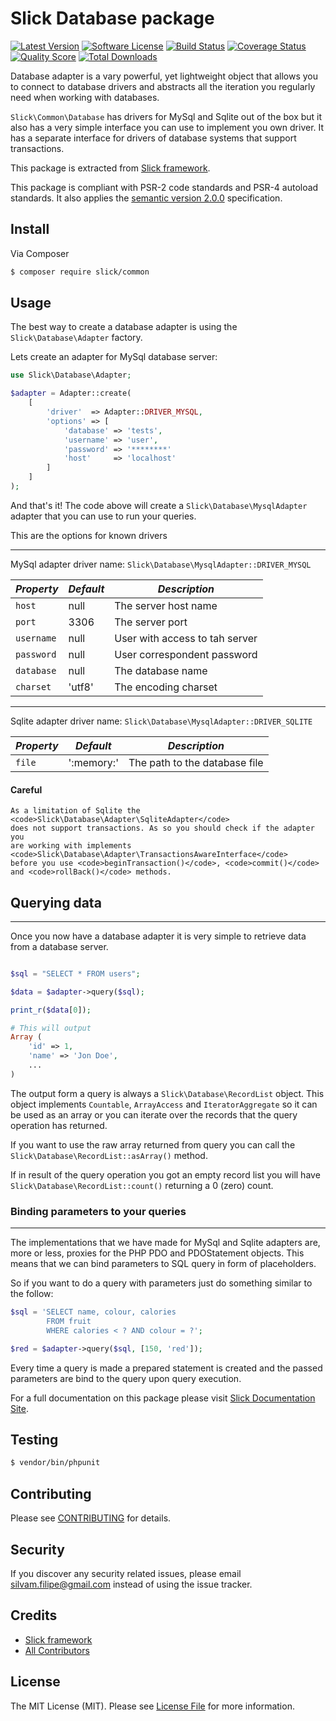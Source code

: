 # Slick Database package

[![Latest Version](https://img.shields.io/github/release/slickframework/database.svg?style=flat-square)](https://github.com/slickframework/database/releases)
[![Software License](https://img.shields.io/badge/license-MIT-brightgreen.svg?style=flat-square)](LICENSE.md)
[![Build Status](https://img.shields.io/travis/slickframework/database/develop.svg?style=flat-square)](https://travis-ci.org/slickframework/database)
[![Coverage Status](https://img.shields.io/scrutinizer/coverage/g/slickframework/database/develop.svg?style=flat-square)](https://scrutinizer-ci.com/g/slickframework/database/code-structure?branch=develop)
[![Quality Score](https://img.shields.io/scrutinizer/g/slickframework/database/develop.svg?style=flat-square)](https://scrutinizer-ci.com/g/slickframework/database?branch=develop)
[![Total Downloads](https://img.shields.io/packagist/dt/slick/database/develop.svg?style=flat-square)](https://packagist.org/packages/slick/database)

Database adapter is a vary powerful, yet lightweight object that allows you to
connect to database drivers and abstracts all the iteration you regularly need
when working with databases.

`Slick\Common\Database` has drivers for MySql and Sqlite out of the box but it
also has a very simple interface you can use to implement you own driver. It
has a separate interface for drivers of database systems that support
transactions.

This package is extracted from [Slick framework](https://github.com/slickframework/slick).

This package is compliant with PSR-2 code standards and PSR-4 autoload standards. It
also applies the [semantic version 2.0.0](http://semver.org) specification.

## Install

Via Composer

``` bash
$ composer require slick/common
```

## Usage

The best way to create a database adapter is using the `Slick\Database\Adapter`
factory.

Lets create an adapter for MySql database server:

```php
use Slick\Database\Adapter;

$adapter = Adapter::create(
    [
        'driver'  => Adapter::DRIVER_MYSQL,
        'options' => [
            'database' => 'tests',
            'username' => 'user',
            'password' => '********'
            'host'     => 'localhost'
        ]
    ]
);
```

And that's it! The code above will create a `Slick\Database\MysqlAdapter`
adapter that you can use to run your queries.

This are the options for known drivers

---
MySql adapter driver name: `Slick\Database\MysqlAdapter::DRIVER_MYSQL`
 
| *Property* | *Default* | *Description*                                    |
|------------|-----------|--------------------------------------------------|
| `host`     | null      | The server host name
| `port`     | 3306      | The server port
| `username` | null      | User with access to tah server
| `password` | null      | User correspondent password
| `database` | null      | The database name
| `charset`  | 'utf8'    | The encoding charset

---
Sqlite adapter driver name: `Slick\Database\MysqlAdapter::DRIVER_SQLITE`
 
| *Property* | *Default*  | *Description*                                    |
|------------|------------|--------------------------------------------------|
| `file`     | ':memory:' | The path to the database file

<div class="alert alert-warning" role="alert">
    <h4>
        <i class="fa fa-exclamation "></i>
        Careful
    </h4>
    
    As a limitation of Sqlite the <code>Slick\Database\Adapter\SqliteAdapter</code>
    does not support transactions. As so you should check if the adapter you
    are working with implements <code>Slick\Database\Adapter\TransactionsAwareInterface</code>
    before you use <code>beginTransaction()</code>, <code>commit()</code>
    and <code>rollBack()</code> methods. 
</div>

<div id="query"></div>

## Querying data

---

Once you now have a database adapter it is very simple to retrieve data from a database
server.

```php

$sql = "SELECT * FROM users";

$data = $adapter->query($sql);

print_r($data[0]);

# This will output
Array (
    'id' => 1,
    'name' => 'Jon Doe',
    ...
)

```

The output form a query is always a `Slick\Database\RecordList` object. This object
implements `Countable`, `ArrayAccess` and `IteratorAggregate` so it can be used as
an array or you can iterate over the records that the query operation has returned.

If you want to use the raw array returned from query you can call the
`Slick\Database\RecordList::asArray()` method.

If in result of the query operation you got an empty record list you will have
`Slick\Database\RecordList::count()` returning a 0 (zero) count.

### Binding parameters to your queries

---

The implementations that we have made for MySql and Sqlite adapters are, more or
less, proxies for the PHP PDO and PDOStatement objects. This means that we can
bind parameters to SQL query in form of placeholders.

So if you want to do a query with parameters just do something similar
to the follow:

```php
$sql = 'SELECT name, colour, calories
        FROM fruit
        WHERE calories < ? AND colour = ?';

$red = $adapter->query($sql, [150, 'red']);
```

Every time a query is made a prepared statement is created and the passed parameters
are bind to the query upon query execution.

For a full documentation on this package please visit
[Slick Documentation Site](https://www.slick-framework.com/packages/database).

## Testing

``` bash
$ vendor/bin/phpunit
```

## Contributing

Please see [CONTRIBUTING](CONTRIBUTING.md) for details.

## Security

If you discover any security related issues, please email silvam.filipe@gmail.com instead of using the issue tracker.

## Credits

- [Slick framework](https://github.com/slickframework)
- [All Contributors](https://github.com/slickframework/database/graphs/contributors)

## License

The MIT License (MIT). Please see [License File](LICENSE.md) for more information.
